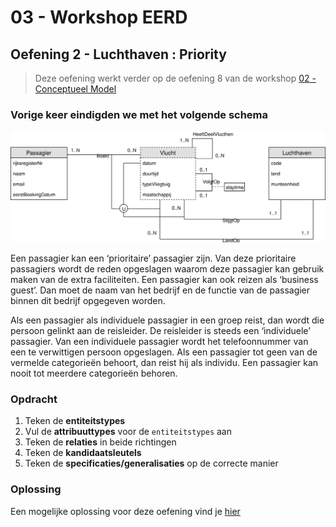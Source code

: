 # 03 - Workshop EERD

## Oefening 2 - Luchthaven : Priority
> Deze oefening werkt verder op de oefening 8 van de workshop [02 - Conceptueel Model](../../02-zwakke_entiteiten/exercises/exercise-8.md)

### Vorige keer eindigden we met het volgende schema
<img src="../../02-zwakke_entiteiten/solutions/exercise-8.svg">

Een passagier kan een ‘prioritaire’ passagier zijn. Van deze prioritaire passagiers wordt de reden opgeslagen waarom deze passagier kan gebruik maken van de extra faciliteiten. Een passagier kan ook reizen als ‘business guest’. Dan moet de naam van het bedrijf en de functie van de passagier binnen dit bedrijf opgegeven worden.​

Als een passagier als individuele passagier in een groep reist, dan wordt die persoon gelinkt aan de reisleider. De reisleider is steeds een ‘individuele’ passagier. Van een individuele passagier wordt het telefoonnummer van een te verwittigen persoon opgeslagen. Als een passagier tot geen van de vermelde categorieën behoort, dan reist hij als individu. Een passagier kan nooit tot meerdere categorieën behoren.

### Opdracht
1. Teken de **entiteitstypes**
2. Vul de **attribuuttypes** voor de `entiteitstypes` aan
3. Teken de **relaties** in beide richtingen
4. Teken de **kandidaatsleutels**
5. Teken de **specificaties/generalisaties** op de correcte manier

### Oplossing
Een mogelijke oplossing voor deze oefening vind je [hier](../solutions/exercise-2.md)